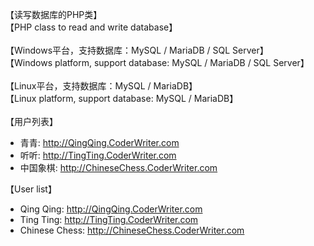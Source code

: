 【读写数据库的PHP类】<br/>
【PHP class to read and write database】<br/><br/>
【Windows平台，支持数据库：MySQL / MariaDB / SQL Server】<br/>
【Windows platform, support database: MySQL / MariaDB / SQL Server】<br/><br/>
【Linux平台，支持数据库：MySQL / MariaDB】<br/>
【Linux platform, support database: MySQL / MariaDB】<br/><br/>
【用户列表】
<ul>
<li>青青: <a href="http://QingQing.CoderWriter.com" target="_blank">http://QingQing.CoderWriter.com</a></li>
<li>听听: <a href="http://TingTing.CoderWriter.com" target="_blank">http://TingTing.CoderWriter.com</a></li>
<li>中国象棋: <a href="http://ChineseChess.CoderWriter.com" target="_blank">http://ChineseChess.CoderWriter.com</a></li>
</ul>
【User list】
<ul>
<li>Qing Qing: <a href="http://QingQing.CoderWriter.com" target="_blank">http://QingQing.CoderWriter.com</a></li>
<li>Ting Ting: <a href="http://TingTing.CoderWriter.com" target="_blank">http://TingTing.CoderWriter.com</a></li>
<li>Chinese Chess: <a href="http://ChineseChess.CoderWriter.com" target="_blank">http://ChineseChess.CoderWriter.com</a></li>
</ul>

